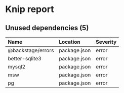 # Knip report

## Unused dependencies (5)

| Name              | Location     | Severity |
| :---------------- | :----------- | :------- |
| @backstage/errors | package.json | error    |
| better-sqlite3    | package.json | error    |
| mysql2            | package.json | error    |
| msw               | package.json | error    |
| pg                | package.json | error    |

